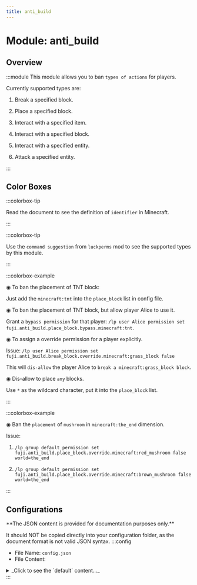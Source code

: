 ```yaml
---
title: anti_build
---
```



# Module: anti_build

## Overview
:::module
  This module allows you to ban `types of actions` for players.
  
  
  
  Currently supported types are:
  
  1. Break a specified block.
  
  2. Place a specified block.
  
  3. Interact with a specified item.
  
  4. Interact with a specified block.
  
  5. Interact with a specified entity.
  
  6. Attack a specified entity.


:::
## Color Boxes

:::colorbox-tip

  Read the document to see the definition of `identifier` in Minecraft.


:::

:::colorbox-tip

  Use the `command suggestion` from `luckperms` mod to see the supported types by this module.


:::

:::colorbox-example

  ◉ To ban the placement of TNT block:
  
  Just add the `minecraft:tnt` into the `place_block` list in config file.
  
  
  
  ◉ To ban the placement of TNT block, but allow player Alice to use it.
  
  Grant a `bypass permission` for that player: `/lp user Alice permission set fuji.anti_build.place_block.bypass.minecraft:tnt`.
  
  
  
  ◉ To assign a override permission for a player explicitly.
  
  Issue: `/lp user Alice permission set fuji.anti_build.break_block.override.minecraft:grass_block false`
  
  This will `dis-allow` the player Alice to `break a minecraft:grass_block block`.
  
  
  
  ◉ Dis-allow to place `any` blocks.
  
  Use `*` as the wildcard character, put it into the `place_block` list.


:::

:::colorbox-example

  ◉ Ban the `placement` of `mushroom` in `minecraft:the_end` dimension.
  
  Issue:
  
  1. `/lp group default permission set fuji.anti_build.place_block.override.minecraft:red_mushroom false world=the_end`
  
  2. `/lp group default permission set fuji.anti_build.place_block.override.minecraft:brown_mushroom false world=the_end`


:::

## Configurations
<Admonition type="warning" icon="" title="">
**The JSON content is provided for documentation purposes only.**

It should NOT be copied directly into your configuration folder, as the document format is not valid JSON syntax.
</Admonition>
:::config
- File Name: `config.json`
- File Content: 
<details>

<summary>_Click to see the `default` content..._</summary>

```json showLineNumbers title="config/fuji/modules/anti_build/config.json"
{
  "anti_types": {
    "break_block": {
      "enable": true,
      "id": [
        "minecraft:gold_block"
      ]
    },
    "place_block": {
      "enable": true,
      "id": [
        "minecraft:tnt"
      ]
    },
    "interact_item": {
      "enable": true,
      "id": [
        "minecraft:lava_bucket"
      ]
    },
    "interact_block": {
      "enable": true,
      "id": [
        "minecraft:lever"
      ]
    },
    "interact_entity": {
      "enable": true,
      "id": [
        "minecraft:villager"
      ]
    },
    "attack_entity": {
      "enable": true,
      "id": [
        "minecraft:villager"
      ]
    }
  }
}
```
</details>
:::
